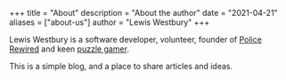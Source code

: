 +++
title = "About"
description = "About the author"
date = "2021-04-21"
aliases = ["about-us"]
author = "Lewis Westbury"
+++

Lewis Westbury is a software developer, volunteer, founder of [Police Rewired](https://policerewired.org) and keen [puzzle gamer](https://escapethereview.co.uk/profile/?user_id=11).

This is a simple blog, and a place to share articles and ideas.
